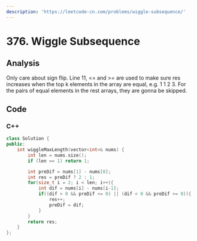 ```yaml
---
description: 'https://leetcode-cn.com/problems/wiggle-subsequence/'
---
```


# 376. Wiggle Subsequence

## Analysis

Only care about sign flip. Line 11,  &lt;= and &gt;= are used to make sure res increases when the top k elements in the array are equal, e.g. 1 1 2 3. For the pairs of equal elements in the rest arrays, they are gonna be skipped.

## Code

### C++ 

```cpp
class Solution {
public:
    int wiggleMaxLength(vector<int>& nums) {
        int len = nums.size();
        if (len == 1) return 1;

        int preDif = nums[1] - nums[0];
        int res = preDif ? 2 : 1;
        for(size_t i = 2; i < len; i++){
            int dif = nums[i] - nums[i-1];
            if((dif > 0 && preDif <= 0) || (dif < 0 && preDif >= 0)){
                res++;
                preDif = dif;
            }
        }
        return res;
    }
};
```

